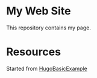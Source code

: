 # My Web Site

This repository contains my page.

# Resources
Started from [HugoBasicExample](https://github.com/gohugoio/hugoBasicExample)


